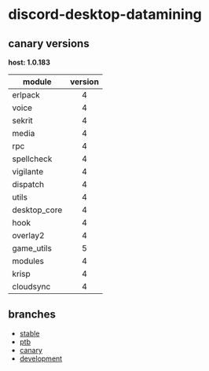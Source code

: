# discord-desktop-datamining

## canary versions

**host: 1.0.183**

| module | version |
| ------ | :-----: |
| erlpack | 4 |
| voice | 4 |
| sekrit | 4 |
| media | 4 |
| rpc | 4 |
| spellcheck | 4 |
| vigilante | 4 |
| dispatch | 4 |
| utils | 4 |
| desktop_core | 4 |
| hook | 4 |
| overlay2 | 4 |
| game_utils | 5 |
| modules | 4 |
| krisp | 4 |
| cloudsync | 4 |

## branches

- [stable](https://github.com/OpenAsar/discord-desktop-datamining/tree/stable)
- [ptb](https://github.com/OpenAsar/discord-desktop-datamining/tree/ptb)
- [canary](https://github.com/OpenAsar/discord-desktop-datamining/tree/canary)
- [development](https://github.com/OpenAsar/discord-desktop-datamining/tree/development)